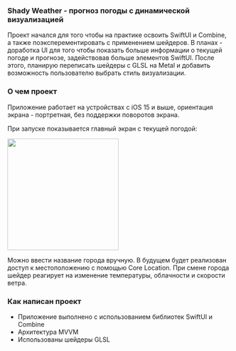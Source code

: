 ### Shady Weather - прогноз погоды с динамической визуализацией

Проект начался для того чтобы на практике освоить SwiftUI и Combine, а также поэксперементировать с применением шейдеров.
В планах - доработка UI для того чтобы показать больше информации о текущей погоде и прогнозе, задействовав больше элементов SwiftUI.
После этого, планирую переписать шейдеры с GLSL на Metal и добавить возможность пользователю выбрать стиль визуализации.

### О чем проект

Приложение работает на устройствах с iOS 15 и выше, ориентация экрана - портретная, без поддержки поворотов экрана. 

При запуске показывается главный экран с текущей погодой:

<img src="https://github.com/yakushef/shady-weather/blob/d8e9459e3e8dd62708b98999a54f786b33e195b4/Shady%20Weather/Screenshots/ezgif-1-fd7582b01f.gif" width="250">

Можно ввести название города вручную. В будущем будет реализован доступ к местоположению с помощью Core Location.
При смене города шейдер реагирует на изменение температуры, облачности и скорости ветра.

### Как написан проект
- Приложение выполнено с использованием библиотек SwiftUI и Combine
- Архитектура MVVM
- Использованы шейдеры GLSL
